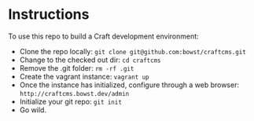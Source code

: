 # Instructions

To use this repo to build a Craft development environment:

* Clone the repo locally: ```git clone git@github.com:bowst/craftcms.git```
* Change to the checked out dir: ```cd craftcms```
* Remove the .git folder: ```rm -rf .git```
* Create the vagrant instance: ```vagrant up```
* Once the instance has initialized, configure through a web browser: ```http://craftcms.bowst.dev/admin```
* Initialize your git repo: ```git init```
* Go wild.

